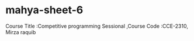 # mahya-sheet-6
Course Title :Competitive programming Sessional ,Course Code :CCE-2310, Mirza raquib
